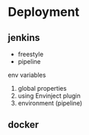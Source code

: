# Deployment

## jenkins
* freestyle
* pipeline

env variables
1. global properties
2. using Envinject plugin
3. environment (pipeline)

## docker

